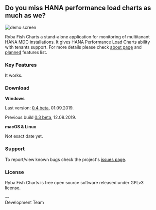 ## Do you miss HANA performance load charts as much as we?
![demo screen](http://rybafish.github.io/demoscreen.png)

Ryba Fish Charts a stand-alone application for monitoring of multitanant HANA MDC installations. It gives HANA Performance Load Charts ability with tenants support. For more details please check [about page](/about) and [planned](/todo) features list.

### Key Features
It works.

### Download
**Windows**

Last version: [0.4 beta](https://github.com/rybafish/rybafish/releases/download/04/RybaFish_04.7z), 01.09.2019.

Previous build [0.3 beta](https://github.com/rybafish/rybafish/releases/download/03/RybaFish_03.7z), 12.08.2019. 

**macOS & Linux**

Not exact date yet.

### Support
To report/view known bugs check the project's [issues page](https://github.com/rybafish/rybafish/issues).

### License
Ryba Fish Charts is free open source software released under GPLv3 license.

--  
Development Team
